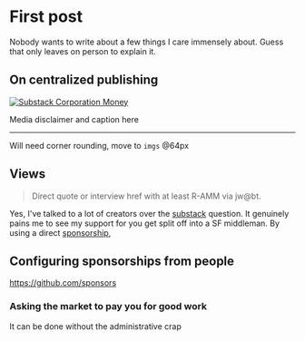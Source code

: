 # First post

Nobody wants to write about a few things I care immensely about. Guess that only leaves on person to explain it.

## On centralized publishing

[![Substack Corporation Money](https://github.com/user-attachments/assets/4cf3a7f2-b8b1-4670-aec8-a61b22a35006)](https://sacra.com/c/substack/)

Media disclaimer and caption here

---

Will need corner rounding, move to `imgs` @64px

## Views

> Direct quote or interview href with at least R-AMM via jw@bt.

Yes, I've talked to a lot of creators over the [substack](https://substack.com/@jfwooten4/note/c-68875452) question. It genuinely pains me to see my support for you get split off into a SF middleman. By using a direct [sponsorship](),

## Configuring sponsorships from people

https://github.com/sponsors

### Asking the market to pay you for good work

It can be done without the administrative crap
